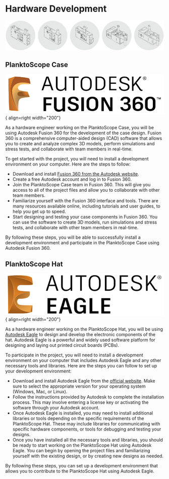 # Hardware Development

![planktoscope_hero](../../images/project_description/planktoscope_versions_01.png)

## PlanktoScope Case

![autodesk_fusion_360](../../images/logos/autodesk_fusion_360.png){ align=right width="200"}

As a hardware engineer working on the PlanktoScope Case, you will be using Autodesk Fusion 360 for the development of the case design. Fusion 360 is a comprehensive computer-aided design (CAD) software that allows you to create and analyze complex 3D models, perform simulations and stress tests, and collaborate with team members in real-time.

To get started with the project, you will need to install a development environment on your computer. Here are the steps to follow:

* Download and install [Fusion 360 from the Autodesk website](https://www.autodesk.com/products/fusion-360/overview).
* Create a free Autodesk account and log in to Fusion 360.
* Join the PlanktoScope Case team in Fusion 360. This will give you access to all of the project files and allow you to collaborate with other team members.
* Familiarize yourself with the Fusion 360 interface and tools. There are many resources available online, including tutorials and user guides, to help you get up to speed.
* Start designing and testing your case components in Fusion 360. You can use the software to create 3D models, run simulations and stress tests, and collaborate with other team members in real-time.

By following these steps, you will be able to successfully install a development environment and participate in the PlanktoScope Case using Autodesk Fusion 360.

## PlanktoScope Hat

![autodesk_eagle](../../images/logos/autodesk_eagle.png){ align=right width="200"}

As a hardware engineer working on the PlanktoScope Hat, you will be using [Autodesk Eagle](http://eagle.autodesk.com/) to design and develop the electronic components of the hat. Autodesk Eagle is a powerful and widely used software platform for designing and laying out printed circuit boards (PCBs).

To participate in the project, you will need to install a development environment on your computer that includes Autodesk Eagle and any other necessary tools and libraries. Here are the steps you can follow to set up your development environment:

* Download and install Autodesk Eagle from the [official website](http://eagle.autodesk.com/). Make sure to select the appropriate version for your operating system (Windows, Mac, or Linux).
* Follow the instructions provided by Autodesk to complete the installation process. This may involve entering a license key or activating the software through your Autodesk account.
* Once Autodesk Eagle is installed, you may need to install additional libraries or tools depending on the specific requirements of the PlanktoScope Hat. These may include libraries for communicating with specific hardware components, or tools for debugging and testing your designs.
* Once you have installed all the necessary tools and libraries, you should be ready to start working on the PlanktoScope Hat using Autodesk Eagle. You can begin by opening the project files and familiarizing yourself with the existing design, or by creating new designs as needed.

By following these steps, you can set up a development environment that allows you to contribute to the PlanktoScope Hat using Autodesk Eagle.
